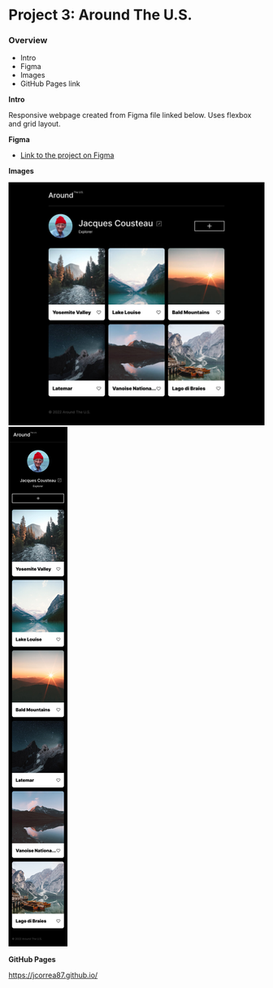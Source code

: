 # Project 3: Around The U.S.

### Overview  

* Intro  
* Figma  
* Images 
* GitHub Pages link 
  
**Intro**
  
Responsive webpage created from Figma file linked below. Uses flexbox and grid layout.
  
**Figma**  
  
* [Link to the project on Figma](https://www.figma.com/file/ii4xxsJ0ghevUOcssTlHZv/Sprint-3%3A-Around-the-US?node-id=0%3A1)  
  
**Images**  
  
![main page](./images/main-page.jpg)
![mobile page](./images/mobile.jpg)

**GitHub Pages**

https://jcorrea87.github.io/

